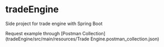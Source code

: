 # tradeEngine
 Side project for trade engine with Spring Boot

Request example through [Postman Collection](tradeEngine/src/main/resources/Trade Engine.postman_collection.json)
